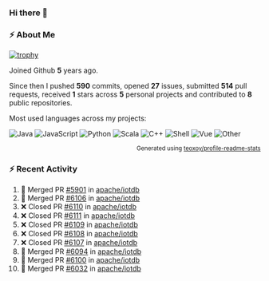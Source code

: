 ### Hi there 👋

### :zap: About Me

[![trophy](https://github-profile-trophy.vercel.app/?username=HTHou&theme=onedark)](https://github.com/ryo-ma/github-profile-trophy)
   
Joined Github **5** years ago.

Since then I pushed **590** commits, opened **27** issues, submitted **514** pull requests, received **1** stars across **5** personal projects and contributed to **8** public repositories.

Most used languages across my projects:

![Java](https://img.shields.io/static/v1?style=flat-square&label=%E2%A0%80&color=555&labelColor=%23b07219&message=Java%EF%B8%B194.4%25)
![JavaScript](https://img.shields.io/static/v1?style=flat-square&label=%E2%A0%80&color=555&labelColor=%23f1e05a&message=JavaScript%EF%B8%B11.4%25)
![Python](https://img.shields.io/static/v1?style=flat-square&label=%E2%A0%80&color=555&labelColor=%233572A5&message=Python%EF%B8%B10.7%25)
![Scala](https://img.shields.io/static/v1?style=flat-square&label=%E2%A0%80&color=555&labelColor=%23c22d40&message=Scala%EF%B8%B10.6%25)
![C++](https://img.shields.io/static/v1?style=flat-square&label=%E2%A0%80&color=555&labelColor=%23f34b7d&message=C%2B%2B%EF%B8%B10.6%25)
![Shell](https://img.shields.io/static/v1?style=flat-square&label=%E2%A0%80&color=555&labelColor=%2389e051&message=Shell%EF%B8%B10.4%25)
![Vue](https://img.shields.io/static/v1?style=flat-square&label=%E2%A0%80&color=555&labelColor=%2341b883&message=Vue%EF%B8%B10.3%25)
![Other](https://img.shields.io/static/v1?style=flat-square&label=%E2%A0%80&color=555&labelColor=%23ededed&message=Other%EF%B8%B11.2%25)

<p align="right"><sub>Generated using <a href="https://github.com/marketplace/actions/profile-readme-stats">teoxoy/profile-readme-stats</a></sub></p>


<!--![](https://github.com/HTHou/HTHou/blob/output/github-contribution-grid-snake.svg)-->

<!--![Haonan Hou's github stats](https://github-readme-stats.vercel.app/api?username=HTHou&count_private=true&show_icons=true&theme=onedark)-->

<!--![Haonan Hou's wakatime stats](https://github-readme-stats.vercel.app/api/wakatime?username=HTHou&layout=compact&theme=onedark)-->

<!--![Top Langs](https://github-readme-stats.vercel.app/api/top-langs/?username=HTHou&theme=onedark&layout=compact)-->

### :zap: Recent Activity
<!--START_SECTION:activity-->
1. 🎉 Merged PR [#5901](https://github.com/apache/iotdb/pull/5901) in [apache/iotdb](https://github.com/apache/iotdb)
2. 🎉 Merged PR [#6106](https://github.com/apache/iotdb/pull/6106) in [apache/iotdb](https://github.com/apache/iotdb)
3. ❌ Closed PR [#6110](https://github.com/apache/iotdb/pull/6110) in [apache/iotdb](https://github.com/apache/iotdb)
4. ❌ Closed PR [#6111](https://github.com/apache/iotdb/pull/6111) in [apache/iotdb](https://github.com/apache/iotdb)
5. ❌ Closed PR [#6109](https://github.com/apache/iotdb/pull/6109) in [apache/iotdb](https://github.com/apache/iotdb)
6. ❌ Closed PR [#6108](https://github.com/apache/iotdb/pull/6108) in [apache/iotdb](https://github.com/apache/iotdb)
7. ❌ Closed PR [#6107](https://github.com/apache/iotdb/pull/6107) in [apache/iotdb](https://github.com/apache/iotdb)
8. 🎉 Merged PR [#6094](https://github.com/apache/iotdb/pull/6094) in [apache/iotdb](https://github.com/apache/iotdb)
9. 🎉 Merged PR [#6100](https://github.com/apache/iotdb/pull/6100) in [apache/iotdb](https://github.com/apache/iotdb)
10. 🎉 Merged PR [#6032](https://github.com/apache/iotdb/pull/6032) in [apache/iotdb](https://github.com/apache/iotdb)
<!--END_SECTION:activity-->

<!--
**HTHou/HTHou** is a ✨ _special_ ✨ repository because its `README.md` (this file) appears on your GitHub profile.

Here are some ideas to get you started:

- 🔭 I’m currently working on ...
- 🌱 I’m currently learning ...
- 👯 I’m looking to collaborate on ...
- 🤔 I’m looking for help with ...
- 💬 Ask me about ...
- 📫 How to reach me: ...
- 😄 Pronouns: ...
- ⚡ Fun fact: ...
-->
